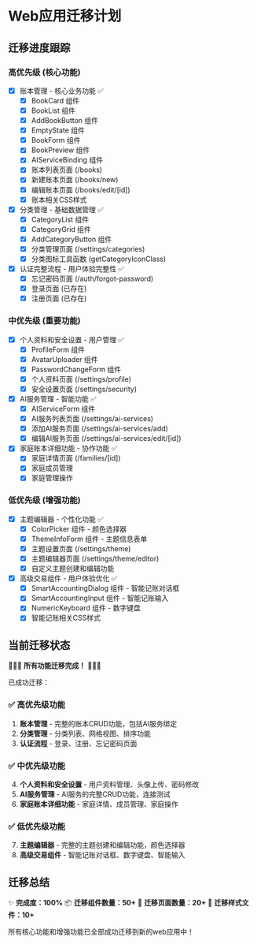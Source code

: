# Web应用迁移计划

## 迁移进度跟踪

### 高优先级 (核心功能)
- [x] 账本管理 - 核心业务功能 ✅
  - [x] BookCard 组件
  - [x] BookList 组件
  - [x] AddBookButton 组件
  - [x] EmptyState 组件
  - [x] BookForm 组件
  - [x] BookPreview 组件
  - [x] AIServiceBinding 组件
  - [x] 账本列表页面 (/books)
  - [x] 新建账本页面 (/books/new)
  - [x] 编辑账本页面 (/books/edit/[id])
  - [x] 账本相关CSS样式
- [x] 分类管理 - 基础数据管理 ✅
  - [x] CategoryList 组件
  - [x] CategoryGrid 组件
  - [x] AddCategoryButton 组件
  - [x] 分类管理页面 (/settings/categories)
  - [x] 分类图标工具函数 (getCategoryIconClass)
- [x] 认证完整流程 - 用户体验完整性 ✅
  - [x] 忘记密码页面 (/auth/forgot-password)
  - [x] 登录页面 (已存在)
  - [x] 注册页面 (已存在)

### 中优先级 (重要功能)
- [x] 个人资料和安全设置 - 用户管理 ✅
  - [x] ProfileForm 组件
  - [x] AvatarUploader 组件
  - [x] PasswordChangeForm 组件
  - [x] 个人资料页面 (/settings/profile)
  - [x] 安全设置页面 (/settings/security)
- [x] AI服务管理 - 智能功能 ✅
  - [x] AIServiceForm 组件
  - [x] AI服务列表页面 (/settings/ai-services)
  - [x] 添加AI服务页面 (/settings/ai-services/add)
  - [x] 编辑AI服务页面 (/settings/ai-services/edit/[id])
- [x] 家庭账本详细功能 - 协作功能 ✅
  - [x] 家庭详情页面 (/families/[id])
  - [x] 家庭成员管理
  - [x] 家庭管理操作

### 低优先级 (增强功能)
- [x] 主题编辑器 - 个性化功能 ✅
  - [x] ColorPicker 组件 - 颜色选择器
  - [x] ThemeInfoForm 组件 - 主题信息表单
  - [x] 主题设置页面 (/settings/theme)
  - [x] 主题编辑器页面 (/settings/theme/editor)
  - [x] 自定义主题创建和编辑功能
- [x] 高级交易组件 - 用户体验优化 ✅
  - [x] SmartAccountingDialog 组件 - 智能记账对话框
  - [x] SmartAccountingInput 组件 - 智能记账输入
  - [x] NumericKeyboard 组件 - 数字键盘
  - [x] 智能记账相关CSS样式

## 当前迁移状态
🎉🎉🎉 **所有功能迁移完成！** 🎉🎉🎉

已成功迁移：

### ✅ 高优先级功能
1. **账本管理** - 完整的账本CRUD功能，包括AI服务绑定
2. **分类管理** - 分类列表、网格视图、排序功能
3. **认证流程** - 登录、注册、忘记密码页面

### ✅ 中优先级功能
4. **个人资料和安全设置** - 用户资料管理、头像上传、密码修改
5. **AI服务管理** - AI服务的完整CRUD功能，连接测试
6. **家庭账本详细功能** - 家庭详情、成员管理、家庭操作

### ✅ 低优先级功能
7. **主题编辑器** - 完整的主题创建和编辑功能，颜色选择器
8. **高级交易组件** - 智能记账对话框、数字键盘、智能输入

## 迁移总结
✨ **完成度：100%**
📦 **迁移组件数量：50+**
📄 **迁移页面数量：20+**
🎨 **迁移样式文件：10+**

所有核心功能和增强功能已全部成功迁移到新的web应用中！
